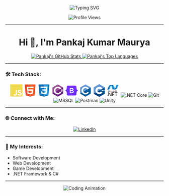 <p align="center">
  <img src="https://readme-typing-svg.demolab.com?font=Fira+Code&size=25&duration=4000&pause=500&color=6AF7D5&center=true&vCenter=true&multiline=true&width=435&height=70&lines=Talk+is+cheap.;Show+me+the+code." alt="Typing SVG">
</p>

<p align="center">
  <img src="https://komarev.com/ghpvc/?username=pankaj-kumar-maurya&style=flat-square&color=blueviolet" alt="Profile Views">
</p>

---

<h1 align="center">Hi 👋, I'm Pankaj Kumar Maurya</h1>

<p align="center">
  <a href="https://github.com/pankaj-kumar-maurya">
    <img height="180em" src="https://github-readme-stats.vercel.app/api?username=pankaj-kumar-maurya&show_icons=true&theme=radical&include_all_commits=true&count_private=true" alt="Pankaj's GitHub Stats"/>
    <img height="180em" src="https://github-readme-stats.vercel.app/api/top-langs/?username=pankaj-kumar-maurya&layout=compact&langs_count=7&theme=radical" alt="Pankaj's Top Languages"/>
  </a>
</p>

---

### 🛠️ Tech Stack:
<div align="center">
  <img src="https://raw.githubusercontent.com/devicons/devicon/master/icons/javascript/javascript-plain.svg" alt="JavaScript" width="40" height="40"/>
  <img src="https://raw.githubusercontent.com/devicons/devicon/master/icons/html5/html5-original.svg" alt="HTML5" width="40" height="40"/>
  <img src="https://raw.githubusercontent.com/devicons/devicon/master/icons/css3/css3-original.svg" alt="CSS3" width="40" height="40"/>
  <img src="https://raw.githubusercontent.com/devicons/devicon/master/icons/csharp/csharp-original.svg" alt="C#" width="40" height="40"/>
  <img src="https://raw.githubusercontent.com/devicons/devicon/master/icons/bootstrap/bootstrap-plain.svg" alt="Bootstrap" width="40" height="40"/>
  <img src="https://raw.githubusercontent.com/devicons/devicon/master/icons/c/c-original.svg" alt="C" width="40" height="40"/>
  <img src="https://raw.githubusercontent.com/devicons/devicon/master/icons/cplusplus/cplusplus-original.svg" alt="C++" width="40" height="40"/>
  <img src="https://raw.githubusercontent.com/devicons/devicon/master/icons/dot-net/dot-net-original-wordmark.svg" alt=".NET" width="40" height="40"/>
  <img src="https://profilinator.rishav.dev/skills-assets/dotnetcore.png" alt=".NET Core" width="40" height="40"/>
  <img src="https://www.vectorlogo.zone/logos/git-scm/git-scm-icon.svg" alt="Git" width="40" height="40"/>
  <img src="https://www.svgrepo.com/show/303229/microsoft-sql-server-logo.svg" alt="MSSQL" width="40" height="40"/>
  <img src="https://www.vectorlogo.zone/logos/getpostman/getpostman-icon.svg" alt="Postman" width="40" height="40"/>
  <img src="https://www.vectorlogo.zone/logos/unity3d/unity3d-icon.svg" alt="Unity" width="40" height="40"/>
</div>

---

### 🌐 Connect with Me:
<p align="center">
  <a href="https://www.linkedin.com/in/pankaj-kumar-maurya-6b4244230" target="_blank">
    <img src="https://img.shields.io/badge/-LinkedIn-%230077B5?style=for-the-badge&logo=linkedin&logoColor=white" alt="LinkedIn">
  </a>
</p>

---

### 🎯 My Interests:
- Software Development
- Web Development
- Game Development
- .NET Framework & C#

---

<p align="center">
  <img src="https://media4.giphy.com/media/L1R1tvI9svkIWwpVYr/giphy.gif?cid=ecf05e47tbltrdq86m33bc2v1rp7q22fywilk7eapjatlmyz&rid=giphy.gif&ct=g" alt="Coding Animation" width="400" height="300">
</p>
